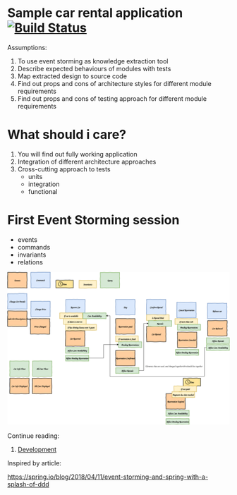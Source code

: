 Sample car rental application [![Build Status](https://travis-ci.org/jkanclerz/car-rental.svg?branch=master)](https://travis-ci.org/jkanclerz/car-rental)
=============================

Assumptions:
1. To use event storming as knowledge extraction tool
2. Describe expected behaviours of modules with tests
3. Map extracted design to source code
4. Find out props and cons of architecture styles for different module requirements
5. Find out props and cons of testing approach for different module requirements 

What should i care?
===================

1. You will find out fully working application
2. Integration of different architecture approaches
3. Cross-cutting approach to tests 
    * units
    * integration
    * functional


First Event Storming session
============================
* events
* commands
* invariants
* relations

![event storming session](docs/event_storming.svg "event storming session")


Continue reading:
1. [Development](docs/development.md)




Inspired by article:

https://spring.io/blog/2018/04/11/event-storming-and-spring-with-a-splash-of-ddd
